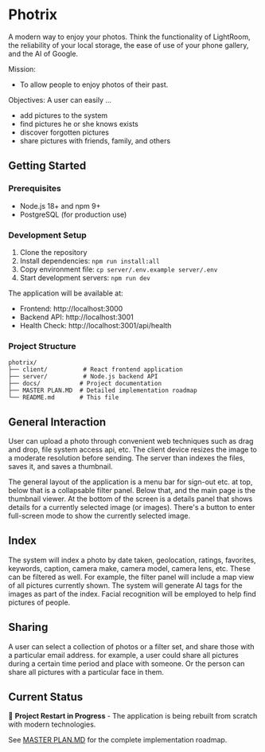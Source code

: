 # Photrix
A modern way to enjoy your photos. Think the functionality of LightRoom, the reliability of your local storage, the ease of use of your phone gallery, and the AI of Google.

Mission:
- To allow people to enjoy photos of their past.

Objectives:
A user can easily ...
  - add pictures to the system
  - find pictures he or she knows exists
  - discover forgotten pictures
  - share pictures with friends, family, and others

## Getting Started

### Prerequisites
- Node.js 18+ and npm 9+
- PostgreSQL (for production use)

### Development Setup
1. Clone the repository
2. Install dependencies: `npm run install:all`
3. Copy environment file: `cp server/.env.example server/.env`
4. Start development servers: `npm run dev`

The application will be available at:
- Frontend: http://localhost:3000
- Backend API: http://localhost:3001
- Health Check: http://localhost:3001/api/health

### Project Structure
```
photrix/
├── client/          # React frontend application
├── server/          # Node.js backend API
├── docs/           # Project documentation
├── MASTER PLAN.MD  # Detailed implementation roadmap
└── README.md       # This file
```

## General Interaction
User can upload a photo through convenient web techniques such as drag and drop, file system access api, etc. The client device resizes the image to a moderate resolution before sending. The server than indexes the files, saves it, and saves a thumbnail.

The general layout of the application is a menu bar for sign-out etc. at top, below that is a collapsable filter panel. Below that, and the main page is the thumbnail viewer. At the bottom of the screen is a details panel that shows details for a currently selected image (or images). There's a button to enter full-screen mode to show the currently selected image.

## Index
The system will index a photo by date taken, geolocation, ratings, favorites, keywords, caption, camera make, camera model, camera lens, etc. These can be filtered as well. For example, the filter panel will include a map view of all pictures currently shown. The system will generate AI tags for the images as part of the index. Facial recognition will be employed to help find pictures of people.

## Sharing
A user can select a collection of photos or a filter set, and share those with a particular email address. 
for example, a user could share all pictures during a certain time period and place with someone. Or the person can share all pictures with a particular face in them.

## Current Status
🚧 **Project Restart in Progress** - The application is being rebuilt from scratch with modern technologies.

See [MASTER PLAN.MD](./MASTER%20PLAN.MD) for the complete implementation roadmap.